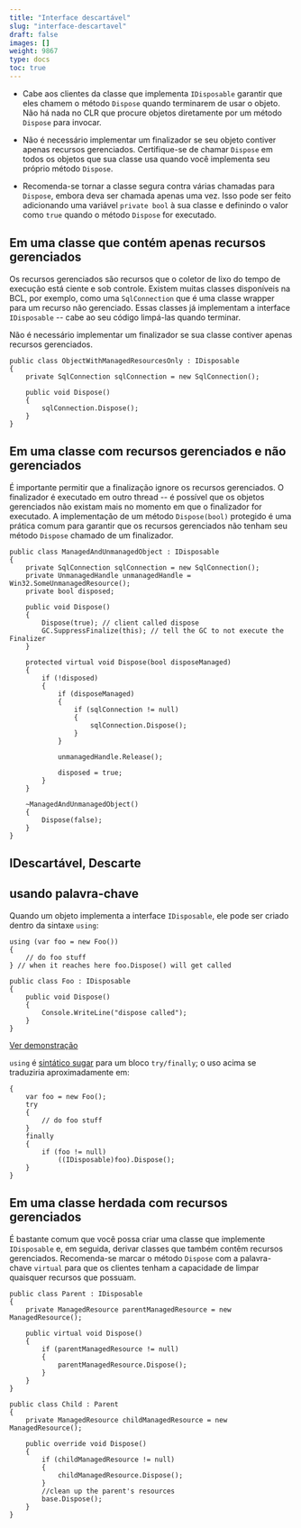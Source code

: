 ```yaml
---
title: "Interface descartável"
slug: "interface-descartavel"
draft: false
images: []
weight: 9867
type: docs
toc: true
---
```


- Cabe aos clientes da classe que implementa `IDisposable` garantir que eles chamem o método `Dispose` quando terminarem de usar o objeto. Não há nada no CLR que procure objetos diretamente por um método `Dispose` para invocar.

- Não é necessário implementar um finalizador se seu objeto contiver apenas recursos gerenciados. Certifique-se de chamar `Dispose` em todos os objetos que sua classe usa quando você implementa seu próprio método `Dispose`.

- Recomenda-se tornar a classe segura contra várias chamadas para `Dispose`, embora deva ser chamada apenas uma vez. Isso pode ser feito adicionando uma variável `private bool` à sua classe e definindo o valor como `true` quando o método `Dispose` for executado.

## Em uma classe que contém apenas recursos gerenciados
Os recursos gerenciados são recursos que o coletor de lixo do tempo de execução está ciente e sob controle. Existem muitas classes disponíveis na BCL, por exemplo, como uma `SqlConnection` que é uma classe wrapper para um recurso não gerenciado. Essas classes já implementam a interface `IDisposable` -- cabe ao seu código limpá-las quando terminar.

Não é necessário implementar um finalizador se sua classe contiver apenas recursos gerenciados.

    public class ObjectWithManagedResourcesOnly : IDisposable
    {
        private SqlConnection sqlConnection = new SqlConnection();

        public void Dispose()
        {
            sqlConnection.Dispose();
        }
    }

## Em uma classe com recursos gerenciados e não gerenciados
É importante permitir que a finalização ignore os recursos gerenciados. O finalizador é executado em outro thread -- é possível que os objetos gerenciados não existam mais no momento em que o finalizador for executado. A implementação de um método `Dispose(bool)` protegido é uma prática comum para garantir que os recursos gerenciados não tenham seu método `Dispose` chamado de um finalizador.

    public class ManagedAndUnmanagedObject : IDisposable
    {
        private SqlConnection sqlConnection = new SqlConnection();
        private UnmanagedHandle unmanagedHandle = Win32.SomeUnmanagedResource();
        private bool disposed;

        public void Dispose()
        {
            Dispose(true); // client called dispose
            GC.SuppressFinalize(this); // tell the GC to not execute the Finalizer
        }

        protected virtual void Dispose(bool disposeManaged)
        {
            if (!disposed)
            {
                if (disposeManaged)
                {
                    if (sqlConnection != null)
                    {
                        sqlConnection.Dispose();
                    }
                }
    
                unmanagedHandle.Release();

                disposed = true;
            }
        }

        ~ManagedAndUnmanagedObject()
        {
            Dispose(false);
        }
    }

## IDescartável, Descarte


## usando palavra-chave
Quando um objeto implementa a interface `IDisposable`, ele pode ser criado dentro da sintaxe `using`:

    using (var foo = new Foo())
    {
        // do foo stuff
    } // when it reaches here foo.Dispose() will get called

    public class Foo : IDisposable
    {
        public void Dispose()
        {
            Console.WriteLine("dispose called");
        }
    }

[Ver demonstração][1]

`using` é [sintático sugar][2] para um bloco `try/finally`; o uso acima se traduziria aproximadamente em:

    {
        var foo = new Foo();
        try
        {
            // do foo stuff
        }
        finally
        {
            if (foo != null)
                ((IDisposable)foo).Dispose();
        }
    }

[1]: https://dotnetfiddle.net/StEPc2
[2]: https://en.wikipedia.org/wiki/Syntactic_sugar

## Em uma classe herdada com recursos gerenciados
É bastante comum que você possa criar uma classe que implemente `IDisposable` e, em seguida, derivar classes que também contêm recursos gerenciados. Recomenda-se marcar o método `Dispose` com a palavra-chave `virtual` para que os clientes tenham a capacidade de limpar quaisquer recursos que possuam.

    public class Parent : IDisposable
    {
        private ManagedResource parentManagedResource = new ManagedResource();

        public virtual void Dispose()
        {
            if (parentManagedResource != null)
            {
                parentManagedResource.Dispose();
            }
        }
    }

    public class Child : Parent
    {
        private ManagedResource childManagedResource = new ManagedResource();

        public override void Dispose()
        {
            if (childManagedResource != null)
            {
                childManagedResource.Dispose();
            }
            //clean up the parent's resources
            base.Dispose();
        }
    }

